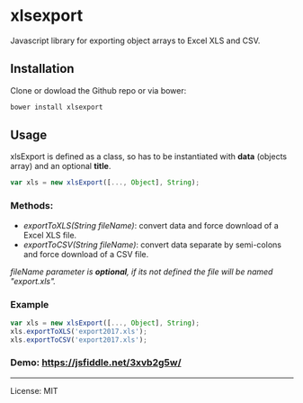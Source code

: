 # xlsexport

Javascript library for exporting object arrays to Excel XLS and CSV.

## Installation

Clone or dowload the Github repo or via bower:

```bash
bower install xlsexport
```

## Usage

xlsExport is defined as a class, so has to be instantiated with **data** (objects array) and an optional **title**.

```javascript
var xls = new xlsExport([..., Object], String);
```

### Methods:
- *exportToXLS(String fileName)*: convert data and force download of a Excel XLS file.
- *exportToCSV(String fileName)*: convert data separate by semi-colons and force download of a CSV file.

*fileName parameter is **optional**, if its not defined the file will be named "export.xls".*

### Example
```javascript
var xls = new xlsExport([..., Object], String);
xls.exportToXLS('export2017.xls');
xls.exportToCSV('export2017.xls');
```

### Demo: https://jsfiddle.net/3xvb2g5w/

---

License: MIT
